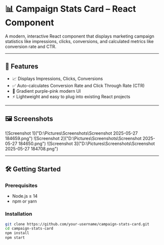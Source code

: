 # 📊 Campaign Stats Card – React Component

A modern, interactive React component that displays marketing campaign statistics like impressions, clicks, conversions, and calculated metrics like conversion rate and CTR.

---

## 🚀 Features

- 📈 Displays Impressions, Clicks, Conversions
- ✅ Auto-calculates Conversion Rate and Click Through Rate (CTR)
- 🎨 Gradient purple-pink modern UI
- ⚡ Lightweight and easy to plug into existing React projects

---

## 🖼️ Screenshots

<!-- Replace with actual image paths -->
![Screenshot 1]("D:\Pictures\Screenshots\Screenshot 2025-05-27 184659.png")
![Screenshot 2]("D:\Pictures\Screenshots\Screenshot 2025-05-27 184650.png")
![Screenshot 3]("D:\Pictures\Screenshots\Screenshot 2025-05-27 184708.png")

---

## 🛠️ Getting Started

### Prerequisites

- Node.js ≥ 14
- npm or yarn

### Installation

```bash
git clone https://github.com/your-username/campaign-stats-card.git
cd campaign-stats-card
npm install
npm start
